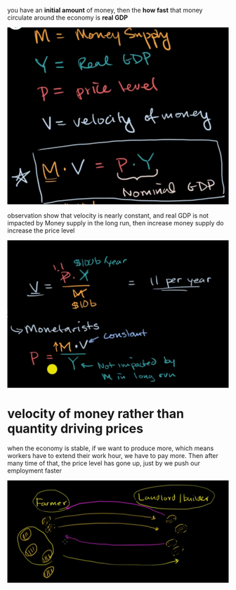 you have an **initial amount** of money, then the **how fast** that money circulate around the economy is **real GDP**

![](2023-08-28-22-56-52.png)

observation show that velocity is nearly constant, and real GDP is not impacted by Money supply in the long run, then increase money supply do increase the price level

![](2023-08-28-22-59-27.png)

# velocity of money rather than quantity driving prices

when the economy is stable, if we want to produce more, which means workers have to extend their work hour, we have to pay more. Then after many time of that, the price level has gone up, just by we push our employment faster

![](2023-08-28-23-05-33.png)